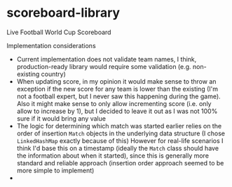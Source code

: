 # scoreboard-library
Live Football World Cup Scoreboard

Implementation considerations
* Current implementation does not validate team names, I think, production-ready library would require some validation (e.g. non-existing country)
* When updating score, in my opinion it would make sense to throw an exception if the new score for any team is lower than the existing (I'm not a football expert, but I never saw this happening during the game). 
Also it might make sense to only allow incrementing score (i.e. only allow to increase by 1), but I decided to leave it out as I was not 100% sure if it would bring any value
* The logic for determining which match was started earlier relies on the order of insertion `Match` objects in the underlying data structure (I chose `LinkedHashMap` exactly because of this)
However for real-life scenarios I think I'd base this on a timestamp (ideally the `Match` class should have the information about when it started), since this is generally more standard and reliable approach (insertion order approach seemed to be more simple to implement)
* 